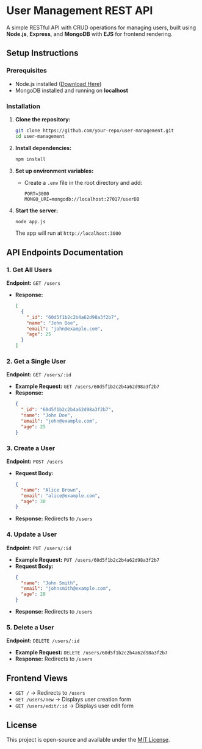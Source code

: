 # User Management REST API

A simple RESTful API with CRUD operations for managing users, built using **Node.js**, **Express**, and **MongoDB** with **EJS** for frontend rendering.

## Setup Instructions

### Prerequisites
- Node.js installed ([Download Here](https://nodejs.org/))
- MongoDB installed and running on **localhost**

### Installation

1. **Clone the repository:**
   ```sh
   git clone https://github.com/your-repo/user-management.git
   cd user-management
   ```

2. **Install dependencies:**
   ```sh
   npm install
   ```

3. **Set up environment variables:**
   - Create a `.env` file in the root directory and add:
     ```env
     PORT=3000
     MONGO_URI=mongodb://localhost:27017/userDB
     ```

4. **Start the server:**
   ```sh
   node app.js
   ```
   The app will run at `http://localhost:3000`

## API Endpoints Documentation

### 1. Get All Users
**Endpoint:** `GET /users`
- **Response:**
  ```json
  [
    {
      "_id": "60d5f1b2c2b4a62d98a3f2b7",
      "name": "John Doe",
      "email": "john@example.com",
      "age": 25
    }
  ]
  ```

### 2. Get a Single User
**Endpoint:** `GET /users/:id`
- **Example Request:** `GET /users/60d5f1b2c2b4a62d98a3f2b7`
- **Response:**
  ```json
  {
    "_id": "60d5f1b2c2b4a62d98a3f2b7",
    "name": "John Doe",
    "email": "john@example.com",
    "age": 25
  }
  ```

### 3. Create a User
**Endpoint:** `POST /users`
- **Request Body:**
  ```json
  {
    "name": "Alice Brown",
    "email": "alice@example.com",
    "age": 30
  }
  ```
- **Response:** Redirects to `/users`

### 4. Update a User
**Endpoint:** `PUT /users/:id`
- **Example Request:** `PUT /users/60d5f1b2c2b4a62d98a3f2b7`
- **Request Body:**
  ```json
  {
    "name": "John Smith",
    "email": "johnsmith@example.com",
    "age": 28
  }
  ```
- **Response:** Redirects to `/users`

### 5. Delete a User
**Endpoint:** `DELETE /users/:id`
- **Example Request:** `DELETE /users/60d5f1b2c2b4a62d98a3f2b7`
- **Response:** Redirects to `/users`

## Frontend Views
- `GET /` → Redirects to `/users`
- `GET /users/new` → Displays user creation form
- `GET /users/edit/:id` → Displays user edit form

## License
This project is open-source and available under the [MIT License](LICENSE).

